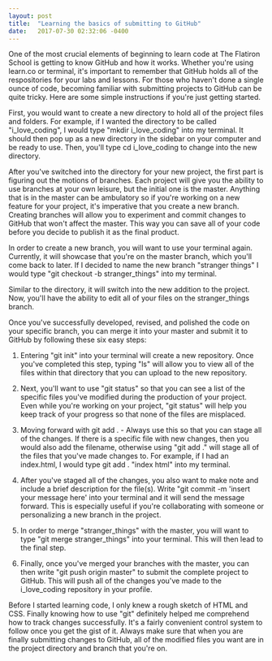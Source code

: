 ```yaml
---
layout: post
title:  "Learning the basics of submitting to GitHub"
date:   2017-07-30 02:32:06 -0400
---
```



One of the most crucial elements of beginning to learn code at The Flatiron School is getting to know GitHub and how it works. Whether you're using learn.co or terminal, it's important to remember that GitHub holds all of the respositories for your labs and lessons. For those who haven't done a single ounce of code, becoming familiar with submitting projects to GitHub can be quite tricky. Here are some simple instructions if you're just getting started. 

First, you would want to create a new directory to hold all of the project files and folders. For example, if I wanted the directory to be called "i_love_coding", I would type "mkdir i_love_coding" into my terminal. It should then pop up as a new directory in the sidebar on your computer and be ready to use. Then, you'll type cd i_love_coding to change into the new directory.

After you've switched into the directory for your new project, the first part is figuring out the motions of branches. Each project will give you the ability to use branches at your own leisure, but the initial one is the master. Anything that is in the master can be ambulatory so if you're working on a new feature for your project, it's imperative that you create a new branch. Creating branches will allow you to experiment and commit changes to GitHub that won't affect the master. This way you can save all of your code before you decide to publish it as the final product. 

In order to create a new branch, you will want to use your terminal again. Currently, it will showcase that you're on the master branch, which you'll come back to later. If I decided to name the new branch "stranger things" I would type "git checkout -b stranger_things" into my terminal. 

Similar to the directory, it will switch into the new addition to the project. Now, you'll have the ability to edit all of your files on the stranger_things branch.

Once you've successfully developed, revised, and polished the code on your specific branch, you can merge it into your master and submit it to GitHub by following these six easy steps:

1. Entering "git init" into your terminal will create a new repository. Once you've completed this step, typing "ls" will allow you to view all of the files within that directory that you can upload to the new repository. 

2. Next, you'll want to use "git status" so that you can see a list of the specific files you've modified during the production of your project. Even while you're working on your project, "git status" will help you keep track of your progress so that none of the files are misplaced.

3. Moving forward with git add . - Always use this so that you can stage all of the changes. If there is a specific file with new changes, then you would also add the filename, otherwise using "git add ." will stage all of the files that you've made changes to. For example, if I had an index.html, I would type git add . "index html" into my terminal. 

4. After you've staged all of the changes, you also want to make note and include a brief description for the file(s). Write "git commit -m 'insert your message here' into your terminal and it will send the message forward. This is especially useful if you're collaborating with someone or personalizing a new branch in the project.

5. In order to merge "stranger_things" with the master, you will want to type "git merge stranger_things" into your terminal. This will then lead to the final step.

6. Finally, once you've merged your branches with the master, you can then write "git push origin master" to submit the complete project to GitHub. This will push all of the changes you've made to the i_love_coding repository in your profile.

Before I started learning code, I only knew a rough sketch of HTML and CSS. Finally knowing how to use "git" definitely helped me comprehend how to track changes successfully. It's a fairly convenient control system to follow once you get the gist of it. Always make sure that when you are finally submitting changes to GitHub, all of the modified files you want are in the project directory and branch that you're on.


